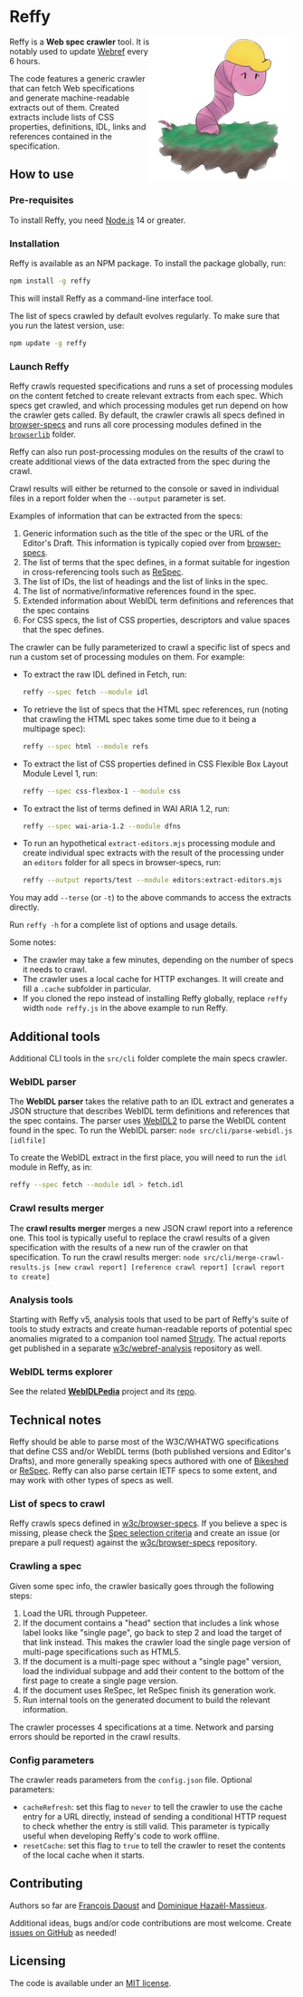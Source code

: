 # Reffy

<img align="right" width="256" height="256" src="images/reffy-512.png" alt="Reffy, represented as a brave little worm with a construction helmet, ready to crawl specs">

Reffy is a **Web spec crawler** tool. It is notably used to update [Webref](https://github.com/w3c/webref#webref) every 6 hours.

The code features a generic crawler that can fetch Web specifications and generate machine-readable extracts out of them. Created extracts include lists of CSS properties, definitions, IDL, links and references contained in the specification.

## How to use

### Pre-requisites

To install Reffy, you need [Node.js](https://nodejs.org/en/) 14 or greater.

### Installation

Reffy is available as an NPM package. To install the package globally, run:

```bash
npm install -g reffy
```

This will install Reffy as a command-line interface tool.

The list of specs crawled by default evolves regularly. To make sure that you run the latest version, use:

```bash
npm update -g reffy
```

### Launch Reffy

Reffy crawls requested specifications and runs a set of processing modules on the content fetched to create relevant extracts from each spec. Which specs get crawled, and which processing modules get run depend on how the crawler gets called. By default, the crawler crawls all specs defined in [browser-specs](https://github.com/w3c/browser-specs/) and runs all core processing modules defined in the [`browserlib`](https://github.com/w3c/reffy/tree/main/src/browserlib) folder.

Reffy can also run post-processing modules on the results of the crawl to create additional views of the data extracted from the spec during the crawl.

Crawl results will either be returned to the console or saved in individual files in a report folder when the `--output` parameter is set.

Examples of information that can be extracted from the specs:

1. Generic information such as the title of the spec or the URL of the Editor's Draft. This information is typically copied over from [browser-specs](https://github.com/w3c/browser-specs/).
2. The list of terms that the spec defines, in a format suitable for ingestion in cross-referencing tools such as [ReSpec](https://respec.org/xref/).
3. The list of IDs, the list of headings and the list of links in the spec.
4. The list of normative/informative references found in the spec.
5. Extended information about WebIDL term definitions and references that the spec contains
6. For CSS specs, the list of CSS properties, descriptors and value spaces that the spec defines.

The crawler can be fully parameterized to crawl a specific list of specs and run a custom set of processing modules on them. For example:

- To extract the raw IDL defined in Fetch, run:
  ```bash
  reffy --spec fetch --module idl
  ```
- To retrieve the list of specs that the HTML spec references, run (noting that crawling the HTML spec takes some time due to it being a multipage spec):
  ```bash
  reffy --spec html --module refs
  ```
- To extract the list of CSS properties defined in CSS Flexible Box Layout Module Level 1, run:
  ```bash
  reffy --spec css-flexbox-1 --module css
  ```
- To extract the list of terms defined in WAI ARIA 1.2, run:
  ```bash
  reffy --spec wai-aria-1.2 --module dfns
  ```
- To run an hypothetical `extract-editors.mjs` processing module and create individual spec extracts with the result of the processing under an `editors` folder for all specs in browser-specs, run:
  ```bash
  reffy --output reports/test --module editors:extract-editors.mjs
  ```

You may add `--terse` (or `-t`) to the above commands to access the extracts directly.

Run `reffy -h` for a complete list of options and usage details.


Some notes:

* The crawler may take a few minutes, depending on the number of specs it needs to crawl.
* The crawler uses a local cache for HTTP exchanges. It will create and fill a `.cache` subfolder in particular.
* If you cloned the repo instead of installing Reffy globally, replace `reffy` width `node reffy.js` in the above example to run Reffy.


## Additional tools

Additional CLI tools in the `src/cli` folder complete the main specs crawler.


### WebIDL parser

The **WebIDL parser** takes the relative path to an IDL extract and generates a JSON structure that describes WebIDL term definitions and references that the spec contains. The parser uses [WebIDL2](https://github.com/darobin/webidl2.js/) to parse the WebIDL content found in the spec. To run the WebIDL parser: `node src/cli/parse-webidl.js [idlfile]`

To create the WebIDL extract in the first place, you will need to run the `idl` module in Reffy, as in:

```bash
reffy --spec fetch --module idl > fetch.idl
```


### Crawl results merger

The **crawl results merger** merges a new JSON crawl report into a reference one. This tool is typically useful to replace the crawl results of a given specification with the results of a new run of the crawler on that specification. To run the crawl results merger: `node src/cli/merge-crawl-results.js [new crawl report] [reference crawl report] [crawl report to create]`


### Analysis tools

Starting with Reffy v5, analysis tools that used to be part of Reffy's suite of tools to study extracts and create human-readable reports of potential spec anomalies migrated to a companion tool named [Strudy](https://github.com/w3c/strudy). The actual reports get published in a separate [w3c/webref-analysis](https://github.com/w3c/webref-analysis) repository as well.


### WebIDL terms explorer

See the related **[WebIDLPedia](https://dontcallmedom.github.io/webidlpedia)** project and its [repo](https://github.com/dontcallmedom/webidlpedia).


## Technical notes

Reffy should be able to parse most of the W3C/WHATWG specifications that define CSS and/or WebIDL terms (both published versions and Editor's Drafts), and more generally speaking specs authored with one of [Bikeshed](https://tabatkins.github.io/bikeshed/) or [ReSpec](https://respec.org/docs/). Reffy can also parse certain IETF specs to some extent, and may work with other types of specs as well.

### List of specs to crawl

Reffy crawls specs defined in [w3c/browser-specs](https://github.com/w3c/browser-specs/). If you believe a spec is missing, please check the [Spec selection criteria](https://github.com/w3c/browser-specs/#spec-selection-criteria) and create an issue (or prepare a pull request) against the [w3c/browser-specs](https://github.com/w3c/browser-specs/) repository.

### Crawling a spec

Given some spec info, the crawler basically goes through the following steps:

1. Load the URL through Puppeteer.
2. If the document contains a "head" section that includes a link whose label looks like "single page", go back to step 2 and load the target of that link instead. This makes the crawler load the single page version of multi-page specifications such as HTML5.
3. If the document is a multi-page spec without a "single page" version, load the individual subpage and add their content to the bottom of the first page to create a single page version.
4. If the document uses ReSpec, let ReSpec finish its generation work.
5. Run internal tools on the generated document to build the relevant information.

The crawler processes 4 specifications at a time. Network and parsing errors should be reported in the crawl results.

### Config parameters

The crawler reads parameters from the `config.json` file. Optional parameters:

* `cacheRefresh`: set this flag to `never` to tell the crawler to use the cache entry for a URL directly, instead of sending a conditional HTTP request to check whether the entry is still valid. This parameter is typically useful when developing Reffy's code to work offline.
* `resetCache`: set this flag to `true` to tell the crawler to reset the contents of the local cache when it starts.


## Contributing

Authors so far are [François Daoust](https://github.com/tidoust/) and [Dominique Hazaël-Massieux](https://github.com/dontcallmedom/).

Additional ideas, bugs and/or code contributions are most welcome. Create [issues on GitHub](https://github.com/w3c/reffy/issues) as needed!


## Licensing

The code is available under an [MIT license](LICENSE).
